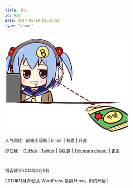```yaml
---
title: 关于
id: 933
date: 2014-06-19 01:53:52
type: "about"
---
```


![](/images/about.jpg)

人气网红 | 前端小萌新 | bilibili | 有猫 | 开源

抓住我： [GitHub](https://github.com/DIYgod) | [Twitter](https://twitter.com/DIYgod) | [QQ 群](/images/qq-group.jpg) | [Telegram chanel](https://t.me/awesomeDIYgod) | [更多](https://www.anotherhome.net/3163)

&nbsp;

博客建于2014年2月9日

2017年11月20日从 WordPress 换到 Hexo，新的开始！